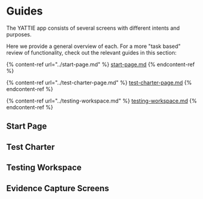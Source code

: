# Guides

The YATTIE app consists of several screens with different intents and purposes.

Here we provide a general overview of each.  For a more "task based" review of functionality, check out the relevant guides in this section:

{% content-ref url="../start-page.md" %}
[start-page.md](../start-page.md)
{% endcontent-ref %}

{% content-ref url="../test-charter-page.md" %}
[test-charter-page.md](../test-charter-page.md)
{% endcontent-ref %}

{% content-ref url="../testing-workspace.md" %}
[testing-workspace.md](../testing-workspace.md)
{% endcontent-ref %}



## Start Page



## Test Charter



## Testing Workspace



## Evidence Capture Screens
